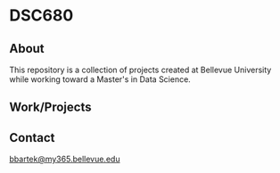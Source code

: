# DSC680

## About
This repository is a collection of projects created at Bellevue University while working toward a Master's in Data Science.

## Work/Projects

## Contact
bbartek@my365.bellevue.edu
